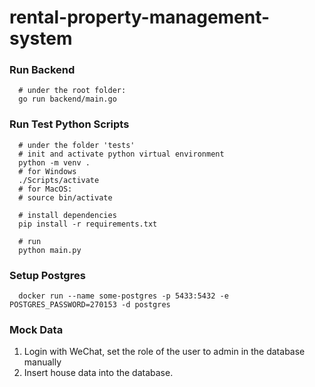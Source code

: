 # rental-property-management-system

### Run Backend

```shell
  # under the root folder:
  go run backend/main.go
```

### Run Test Python Scripts

```shell
  # under the folder 'tests'
  # init and activate python virtual environment
  python -m venv .
  # for Windows
  ./Scripts/activate 
  # for MacOS: 
  # source bin/activate
  
  # install dependencies
  pip install -r requirements.txt

  # run
  python main.py
```

### Setup Postgres

```shell
  docker run --name some-postgres -p 5433:5432 -e POSTGRES_PASSWORD=270153 -d postgres
```

### Mock Data

1. Login with WeChat, set the role of the user to admin in the database manually
2. Insert house data into the database.
